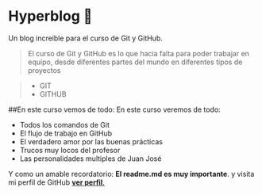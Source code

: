 # Hyperblog 💚
Un blog increíble para el curso de Git y GitHub.
>El curso de Git y GitHub es lo que hacia falta para poder trabajar en equipo, desde diferentes partes del mundo en diferentes tipos de proyectos

> - GIT
> - GITHUB

##En este curso vemos de todo: En este curso veremos de todo:
* Todos los comandos de Git
* El flujo de trabajo en GitHub
* El verdadero amor por las buenas prácticas
* Trucos muy locos del profesor
* Las personalidades multiples de Juan José

Y como un amable recordatorio: **El readme.md es muy importante**. y visita mi perfil de GitHub [**ver perfil**.](http://https://github.com/juanjo95/ "ver perfil.")